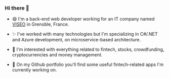 ### Hi there 👋

- 😄 I'm a back-end web developer working for an IT company named [VISEO](https://www.viseo.com/fr/emea) in Grenoble, France.  

- ✨ I've worked with many technologies but I'm specializing in C#/.NET and Azure development, on microservice-based architecture.  

- 🌱 I'm interested with everything related to fintech, stocks, crowdfunding, cryptocurrencies and money management.

- 🔭 On my Github portfolio you'll find some useful fintech-related apps I'm currently working on.

